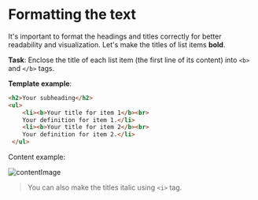 # Formatting the text

It's important to format the headings and titles correctly for better readability and visualization.
Let's make the titles of list items **bold**.

**Task**: Enclose the title of each list item (the first line of its content) into `<b>` and `</b>` tags.

**Template example**:
```html
<h2>Your subheading</h2>
<ul>
    <li><b>Your title for item 1</b><br>
    Your definition for item 1.</li>
    <li><b>Your title for item 2</b><br>
    Your definition for item 2.</li>
 </ul>
```

Content example:

![contentImage](https://api.sololearn.com/DownloadFile?id=4652)

>You can also make the titles italic using `<i>` tag.